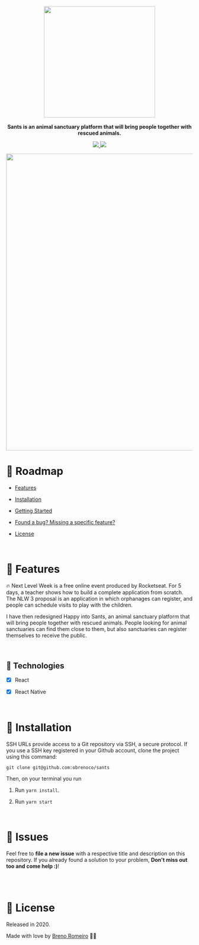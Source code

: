 <h3 align="center">
  <img src="https://i.imgur.com/R8VJ0ok.png" width="300px"/>
</h3> 
<p align="center"><strong> Sants is an animal sanctuary platform that will bring people together with rescued animals.</strong></p>

<p  align="center">
  <a  href="">
  <img  src="https://img.shields.io/github/stars/obrenoco/sants"/>
  </a>
  <img  src="https://img.shields.io/github/forks/obrenoco/sants"/>
  </>
</p>

<div align="center">
  <img src ="https://media.giphy.com/media/IVIvW4Hf4FGiTUU0It/giphy.gif" width="800px"  />
</div>




# :pushpin: Roadmap



* [Features](#rocket-features)

* [Installation](#construction_worker-installation)


* [Getting Started](#runner-getting-started)


* [Found a bug? Missing a specific feature?](#bug-issues)


* [License](#closed_book-license)


<br />

# :rocket: Features

<p>🔥 Next Level Week is a free online event produced by Rocketseat. For 5 days, a teacher shows how to build a complete application from scratch.
The NLW 3 proposal is an application in which orphanages can register, and people can schedule visits to play with the children. </p>

<p> I have then redesigned Happy into Sants, an animal sanctuary platform that will bring people together with rescued animals. People looking for 
animal sanctuaries can find them close to them, but also sanctuaries can register themselves to receive the public.
</p>




<br />

## :robot: Technologies

- [x] React
- [x] React Native


<br />

# :construction_worker: Installation



SSH URLs provide access to a Git repository via SSH, a secure protocol. If you use a SSH key registered in your Github account, clone the project using this command:



```git clone git@github.com:obrenoco/sants```


Then, on your terminal you run

1. Run `yarn install`.<br />


2. Run `yarn start`

   
<br />


# :bug: Issues



Feel free to **file a new issue** with a respective title and description on this repository. If you already found a solution to your problem, **Don't miss out too and come help :)**!



<br />








<br/>

# :closed_book: License


Released in 2020.

Made with love by [Breno Romeiro](https://github.com/obrenoco) 💜🚀
